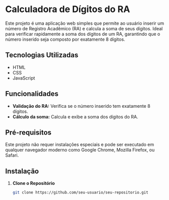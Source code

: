 # Calculadora de Dígitos do RA

Este projeto é uma aplicação web simples que permite ao usuário inserir um número de Registro Acadêmico (RA) e calcula a soma de seus dígitos. Ideal para verificar rapidamente a soma dos dígitos de um RA, garantindo que o número inserido seja composto por exatamente 8 dígitos.

## Tecnologias Utilizadas
- HTML
- CSS
- JavaScript

## Funcionalidades
- **Validação do RA:** Verifica se o número inserido tem exatamente 8 dígitos.
- **Cálculo da soma:** Calcula e exibe a soma dos dígitos do RA.

## Pré-requisitos
Este projeto não requer instalações especiais e pode ser executado em qualquer navegador moderno como Google Chrome, Mozilla Firefox, ou Safari.

## Instalação

1. **Clone o Repositório**
   ```bash
   git clone https://github.com/seu-usuario/seu-repositorio.git
